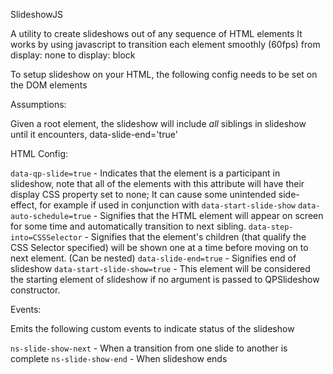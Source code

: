 SlideshowJS
  
   A utility to create slideshows out of any sequence of HTML elements
   It works by using javascript to transition each element smoothly (60fps) from display: none to display: block
  
   To setup slideshow on your HTML, the following config needs to be set on the DOM elements
  
   Assumptions:
  
   Given a root element, the slideshow will include *all* siblings in slideshow until it encounters, data-slide-end='true'
  
   HTML Config:
  
   `data-qp-slide=true` - Indicates that the element is a participant in slideshow, note that
                        all of the elements with this attribute will have their display CSS property set to none;
                        It can cause some unintended side-effect, for example if used in conjunction with
                        `data-start-slide-show`
   `data-auto-schedule=true`  - Signifies that the HTML element will appear on screen for some time and automatically
                             transition to next sibling.
   `data-step-into=CSSSelector`  - Signifies that the element's children (that qualify the CSS Selector specified)
                                  will be shown one at a time before moving on to next element. (Can be nested)
   `data-slide-end=true`  - Signifies end of slideshow
   `data-start-slide-show=true`  - This element will be considered the starting element of slideshow if no argument is passed to
                                 QPSlideshow constructor.
  
   Events:
  
   Emits the following custom events to indicate status of the slideshow
  
   `ns-slide-show-next` - When a transition from one slide to another is complete
   `ns-slide-show-end` - When slideshow ends
